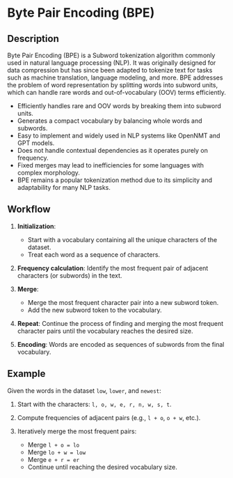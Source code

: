 # Byte Pair Encoding (BPE)

## Description

Byte Pair Encoding (BPE) is a Subword tokenization algorithm commonly used in natural language processing (NLP). It was originally designed for data compression but has since been adapted to tokenize text for tasks such as machine translation, language modeling, and more. BPE addresses the problem of word representation by splitting words into subword units, which can handle rare words and out-of-vocabulary (OOV) terms efficiently.

- Efficiently handles rare and OOV words by breaking them into subword units.
- Generates a compact vocabulary by balancing whole words and subwords.
- Easy to implement and widely used in NLP systems like OpenNMT and GPT models.
- Does not handle contextual dependencies as it operates purely on frequency.
- Fixed merges may lead to inefficiencies for some languages with complex morphology.
- BPE remains a popular tokenization method due to its simplicity and adaptability for many NLP tasks.

## Workflow

1. **Initialization**:

   - Start with a vocabulary containing all the unique characters of the dataset.
   - Treat each word as a sequence of characters.

2. **Frequency calculation**: Identify the most frequent pair of adjacent characters (or subwords) in the text.
3. **Merge**:

   - Merge the most frequent character pair into a new subword token.
   - Add the new subword token to the vocabulary.

4. **Repeat**: Continue the process of finding and merging the most frequent character pairs until the vocabulary reaches the desired size.
5. **Encoding**: Words are encoded as sequences of subwords from the final vocabulary.

## Example

Given the words in the dataset `low`, `lower`, and `newest`:

1. Start with the characters: `l, o, w, e, r, n, w, s, t`.
2. Compute frequencies of adjacent pairs (e.g., `l + o`, `o + w`, etc.).
3. Iteratively merge the most frequent pairs:

   - Merge `l + o = lo`
   - Merge `lo + w = low`
   - Merge `e + r = er`
   - Continue until reaching the desired vocabulary size.
